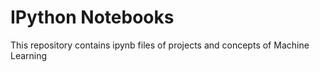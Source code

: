 # IPython Notebooks
 This repository contains ipynb files of projects and concepts of Machine Learning
